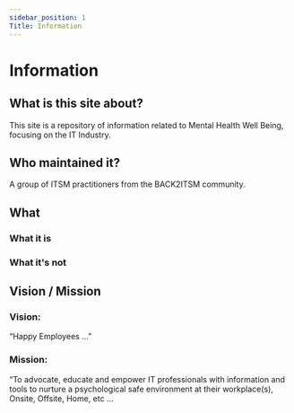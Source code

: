```yaml
---
sidebar_position: 1
Title: Information
---
```


# Information

## What is this site about?

This site is a repository of information related to Mental Health Well Being, focusing on the IT Industry.

## Who maintained it?

A group of ITSM practitioners from the BACK2ITSM community.

## What  

### What it is
### What it's not

## Vision / Mission

### Vision:
“Happy Employees ...”

### Mission:
“To advocate, educate and empower IT professionals with information and tools  to nurture a psychological safe environment at their workplace(s), Onsite, Offsite, Home, etc ...